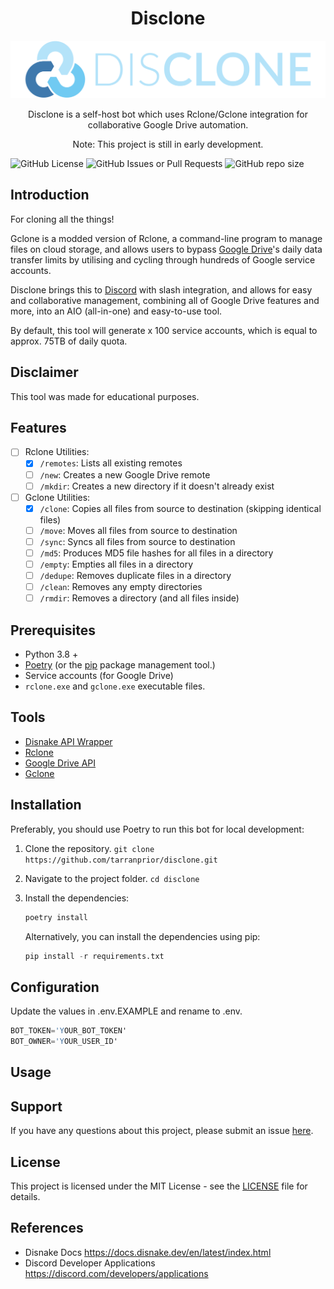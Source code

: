 <h1 align="center">Disclone</h1>
<p align="center"><img src="https://github.com/tarranprior/disclone/blob/main/assets/disclone.png" width="600" /></p>

<p align="center">Disclone is a self-host bot which uses Rclone/Gclone integration for collaborative Google Drive automation.</p>
<p align="center">Note: This project is still in early development.</p>

![GitHub License](https://img.shields.io/github/license/tarranprior/disclone)
![GitHub Issues or Pull Requests](https://img.shields.io/github/issues/tarranprior/disclone)
![GitHub repo size](https://img.shields.io/github/repo-size/tarranprior/disclone)

## Introduction
For cloning all the things!

Gclone is a modded version of Rclone, a command-line program to manage files on cloud storage, and allows users to bypass [Google Drive](https://www.google.co.uk/drive/)'s daily data transfer limits by utilising and cycling through hundreds of Google service accounts.

Disclone brings this to [Discord](https://discord.com/) with slash integration, and allows for easy and collaborative management, combining all of Google Drive features and more, into an AIO (all-in-one) and easy-to-use tool.

By default, this tool will generate x 100 service accounts, which is equal to approx. 75TB of daily quota.

## Disclaimer
This tool was made for educational purposes.

## Features
- [ ] Rclone Utilities:
    - [X] `/remotes`: Lists all existing remotes
    - [ ] `/new`: Creates a new Google Drive remote
    - [ ] `/mkdir`: Creates a new directory if it doesn't already exist

- [ ] Gclone Utilities:
    - [X] `/clone`: Copies all files from source to destination (skipping identical files)
    - [ ] `/move`: Moves all files from source to destination
    - [ ] `/sync`: Syncs all files from source to destination
    - [ ] `/md5`: Produces MD5 file hashes for all files in a directory
    - [ ] `/empty`: Empties all files in a directory
    - [ ] `/dedupe`: Removes duplicate files in a directory
    - [ ] `/clean`: Removes any empty directories
    - [ ] `/rmdir`: Removes a directory (and all files inside)

## Prerequisites
- Python 3.8 +
- [Poetry](https://python-poetry.org/docs) (or the [pip](https://pypi.org/project/pip/) package management tool.)
- Service accounts (for Google Drive)
- `rclone.exe` and `gclone.exe` executable files.

## Tools
- [Disnake API Wrapper](https://github.com/DisnakeDev/disnake)
- [Rclone](https://rclone.org/)
- [Google Drive API](https://developers.google.com/drive/api)
- [Gclone](https://github.com/donwa/gclone)

## Installation
Preferably, you should use Poetry to run this bot for local development:

1. Clone the repository. `git clone https://github.com/tarranprior/disclone.git`

2. Navigate to the project folder. `cd disclone`

3. Install the dependencies:
   ```s
   poetry install
   ```
   Alternatively, you can install the dependencies using pip:
   ```s
   pip install -r requirements.txt
   ```

## Configuration
Update the values in .env.EXAMPLE and rename to .env.
```s
BOT_TOKEN='YOUR_BOT_TOKEN'
BOT_OWNER='YOUR_USER_ID'
```

## Usage

## Support
If you have any questions about this project, please submit an issue [here](https://github.com/tarranprior/disclone/issues).<br/>

## License
This project is licensed under the MIT License - see the [LICENSE](https://github.com/tarranprior/disclone/blob/main/LICENSE) file for details.

## References
- Disnake Docs https://docs.disnake.dev/en/latest/index.html
- Discord Developer Applications https://discord.com/developers/applications

